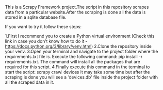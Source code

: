 This is a Scrapy Framework project.The script in this repository scrapes data from a particular website.After the scraping is done all the data is
stored in a sqlite database file.

If you want to try it follow these steps:

1.First I recommend you to create a Python virtual environment 
(Check this link in case you don't know how to do it - https://docs.python.org/3/library/venv.html)
2.Clone the repository inside your venv.
3.Open your terminal and navigate to the project folder where the requirements.txt file is.
Execute the following command: pip install -r requirements.txt.
The command will install all the packages that are required for this script.
4.Finally execute this command in the terminal to start the script: scrapy crawl devices
It may take some time but after the scraping is done you will see a 'devices.db' file inside the project folder with all the scraped data in it.

